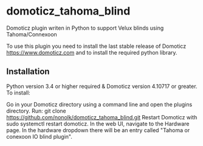 # domoticz_tahoma_blind
Domoticz plugin writen in Python to support Velux blinds using Tahoma/Connexoon

To use this plugin you need to install the last stable release of Domoticz https://www.domoticz.com and to install the required python library.

## Installation

Python version 3.4 or higher required & Domoticz version 4.10717 or greater. To install:

Go in your Domoticz directory using a command line and open the plugins directory.
Run: git clone https://github.com/nonolk/domoticz_tahoma_blind.git
Restart Domoticz with sudo systemctl restart domoticz.
In the web UI, navigate to the Hardware page. In the hardware dropdown there will be an entry called "Tahoma or conexoon IO blind plugin".
